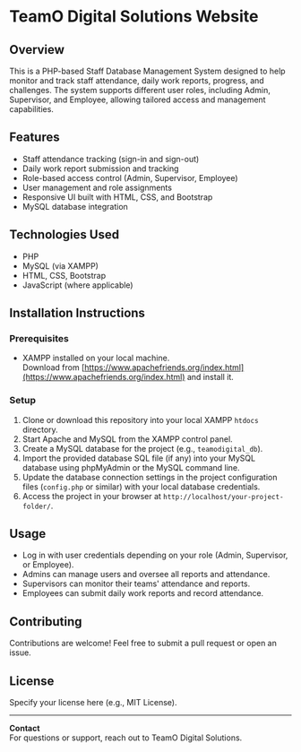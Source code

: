# TeamO Digital Solutions Website

## Overview
This is a PHP-based Staff Database Management System designed to help monitor and track staff attendance, daily work reports, progress, and challenges. The system supports different user roles, including Admin, Supervisor, and Employee, allowing tailored access and management capabilities.

## Features
- Staff attendance tracking (sign-in and sign-out)
- Daily work report submission and tracking
- Role-based access control (Admin, Supervisor, Employee)
- User management and role assignments
- Responsive UI built with HTML, CSS, and Bootstrap
- MySQL database integration

## Technologies Used
- PHP
- MySQL (via XAMPP)
- HTML, CSS, Bootstrap
- JavaScript (where applicable)

## Installation Instructions

### Prerequisites
- XAMPP installed on your local machine.  
  Download from [https://www.apachefriends.org/index.html](https://www.apachefriends.org/index.html) and install it.

### Setup
1. Clone or download this repository into your local XAMPP `htdocs` directory.
2. Start Apache and MySQL from the XAMPP control panel.
3. Create a MySQL database for the project (e.g., `teamodigital_db`).
4. Import the provided database SQL file (if any) into your MySQL database using phpMyAdmin or the MySQL command line.
5. Update the database connection settings in the project configuration files (`config.php` or similar) with your local database credentials.
6. Access the project in your browser at `http://localhost/your-project-folder/`.

## Usage
- Log in with user credentials depending on your role (Admin, Supervisor, or Employee).
- Admins can manage users and oversee all reports and attendance.
- Supervisors can monitor their teams' attendance and reports.
- Employees can submit daily work reports and record attendance.

## Contributing
Contributions are welcome! Feel free to submit a pull request or open an issue.

## License
Specify your license here (e.g., MIT License).

---

**Contact**  
For questions or support, reach out to TeamO Digital Solutions.


